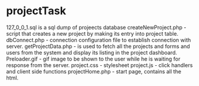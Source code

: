 # projectTask
127_0_0_1.sql is a sql dump of projeects database
createNewProject.php - script that creates a new project by making its entry into project table.
dbConnect.php - connection configuration file to establish connection with server.
getProjectData.php - is used to fetch all the projects and forms and users from the system and display its listing in the project dashboard.
Preloader.gif - gif image to be shown to the user while he is waiting for response from the server.
project.css - stylesheet
project.js - click handlers and client side functions
projectHome.php - start page, contains all the html.
